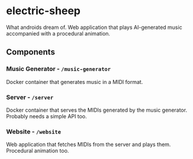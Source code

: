 # electric-sheep

What androids dream of. Web application that plays AI-generated music accompanied with a procedural animation.

## Components

### Music Generator - `/music-generator`

Docker container that generates music in a MIDI format.

### Server - `/server`

Docker container that serves the MIDIs generated by the music generator. Probably needs a simple API too.

### Website - `/website`

Web application that fetches MIDIs from the server and plays them. Procedural animation too.

